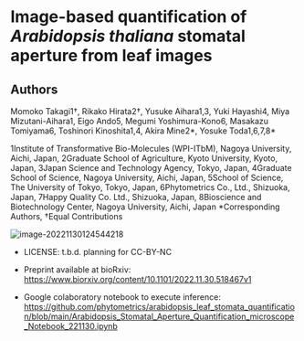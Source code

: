 # Image-based quantification of *Arabidopsis thaliana* stomatal aperture from leaf images

##  Authors

Momoko Takagi1†, Rikako Hirata2†, Yusuke Aihara1,3, Yuki Hayashi4, Miya Mizutani-Aihara1, Eigo Ando5, Megumi Yoshimura-Kono6, Masakazu Tomiyama6, Toshinori Kinoshita1,4, Akira Mine2*, Yosuke Toda1,6,7,8*

1Institute of Transformative Bio-Molecules (WPI-ITbM), Nagoya University, Aichi, Japan, 2Graduate School of Agriculture, Kyoto University, Kyoto, Japan, 3Japan Science and Technology Agency, Tokyo, Japan, 4Graduate School of Science, Nagoya University, Aichi, Japan, 5School of Science, The University of Tokyo, Tokyo, Japan, 6Phytometrics Co., Ltd., Shizuoka, Japan, 7Happy Quality Co. Ltd., Shizuoka, Japan, 8Bioscience and Biotechnology Center, Nagoya University, Aichi, Japan
*Corresponding Authors, †Equal Contributions

![image-20221130124544218](./assets/image-20221130124544218.png)

- LICENSE: t.b.d. planning for CC-BY-NC

- Preprint available at bioRxiv: https://www.biorxiv.org/content/10.1101/2022.11.30.518467v1

- Google colaboratory notebook to execute inference: https://github.com/phytometrics/arabidopsis_leaf_stomata_quantification/blob/main/Arabidopsis_Stomatal_Aperture_Quantification_microscope_Notebook_221130.ipynb
